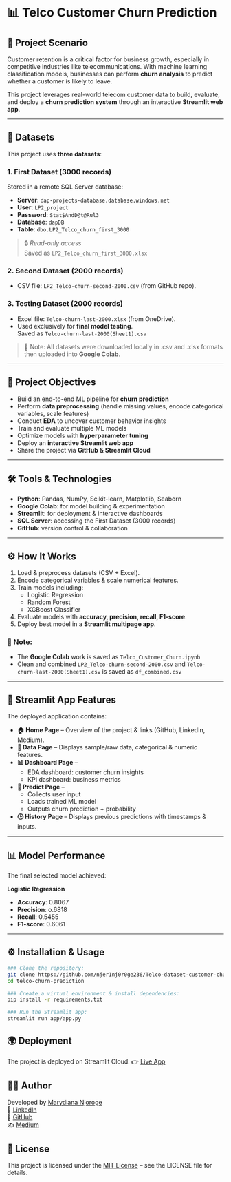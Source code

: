 # 📊 Telco Customer Churn Prediction  

## 📝 Project Scenario  
Customer retention is a critical factor for business growth, especially in competitive industries like telecommunications. With machine learning classification models, businesses can perform **churn analysis** to predict whether a customer is likely to leave.  

This project leverages real-world telecom customer data to build, evaluate, and deploy a **churn prediction system** through an interactive **Streamlit web app**.  

---

## 📂 Datasets  

This project uses **three datasets**:  

### 1. First Dataset (3000 records)  
Stored in a remote SQL Server database:  
- **Server**: `dap-projects-database.database.windows.net`  
- **User**: `LP2_project`  
- **Password**: `Stat$AndD@t@Rul3`  
- **Database**: `dapDB`  
- **Table**: `dbo.LP2_Telco_churn_first_3000`  
> 🔒 _Read-only access_  
Saved as `LP2_Telco_churn_first_3000.xlsx`

### 2. Second Dataset (2000 records)  
- CSV file: `LP2_Telco-churn-second-2000.csv` (from GitHub repo).  

### 3. Testing Dataset (2000 records)  
- Excel file: `Telco-churn-last-2000.xlsx` (from OneDrive).  
- Used exclusively for **final model testing**.  
Saved as `Telco-churn-last-2000(Sheet1).csv`
> 📌 Note: All datasets were downloaded locally in .csv and .xlsx formats then uploaded into **Google Colab**.  

---

## 🚀 Project Objectives  

- Build an end-to-end ML pipeline for **churn prediction**  
- Perform **data preprocessing** (handle missing values, encode categorical variables, scale features)  
- Conduct **EDA** to uncover customer behavior insights  
- Train and evaluate multiple ML models  
- Optimize models with **hyperparameter tuning**  
- Deploy an **interactive Streamlit web app**  
- Share the project via **GitHub & Streamlit Cloud**  

---

## 🛠️ Tools & Technologies  

- **Python**: Pandas, NumPy, Scikit-learn, Matplotlib, Seaborn  
- **Google Colab**: for model building & experimentation  
- **Streamlit**: for deployment & interactive dashboards  
- **SQL Server**: accessing the First Dataset (3000 records)
- **GitHub**: version control & collaboration  

---

## ⚙️ How It Works  

1. Load & preprocess datasets (CSV + Excel).  
2. Encode categorical variables & scale numerical features.  
3. Train models including:  
   - Logistic Regression  
   - Random Forest  
   - XGBoost Classifier  
4. Evaluate models with **accuracy, precision, recall, F1-score**.
5. Deploy best model in a **Streamlit multipage app**.  

### 📝 Note:
- The **Google Colab** work is saved as `Telco_Customer_Churn.ipynb`
- Clean and combined  `LP2_Telco-churn-second-2000.csv` and `Telco-churn-last-2000(Sheet1).csv` is saved as `df_combined.csv` 
---

## 🚀 Streamlit App Features  

The deployed application contains:  

- **🏠 Home Page** – Overview of the project & links (GitHub, LinkedIn, Medium).  
- **📂 Data Page** – Displays sample/raw data, categorical & numeric features.  
- **📊 Dashboard Page** –  
  - EDA dashboard: customer churn insights  
  - KPI dashboard: business metrics  
- **🤖 Predict Page** –  
  - Collects user input 
  - Loads trained ML model  
  - Outputs churn prediction + probability  
- **🕒 History Page** – Displays previous predictions with timestamps & inputs.  



---

## 📊 Model Performance  

The final selected model achieved: 

**Logistic Regression**  
- **Accuracy**: 0.8067  
- **Precision**: o.6818 
- **Recall**: 0.5455 
- **F1-score**: 0.6061   

---

## ⚙️ Installation & Usage  
```bash
### Clone the repository:
git clone https://github.com/njer1nj0r0ge236/Telco-dataset-customer-churn-prediction-classification-analysis.git
cd telco-churn-prediction

### Create a virtual environment & install dependencies:
pip install -r requirements.txt

### Run the Streamlit app:
streamlit run app/app.py
```

## 🌍 Deployment
The project is deployed on Streamlit Cloud:
👉 [Live App](https://telco-customer-churn-predictions.streamlit.app/)

## 👩‍💻 Author  
Developed by [Marydiana Njoroge](https://marydiananjorogeportfolio.vercel.app/)  
💼 [LinkedIn](https://www.linkedin.com/in/marydiana-njoroge-41b236244/)  
🐙 [GitHub](https://github.com/njer1nj0r0ge236)  
✍️ [Medium](https://medium.com/@njorogediana236)  


## 📌 License
This project is licensed under the [MIT License](./LICENSE) – see the LICENSE
 file for details.

